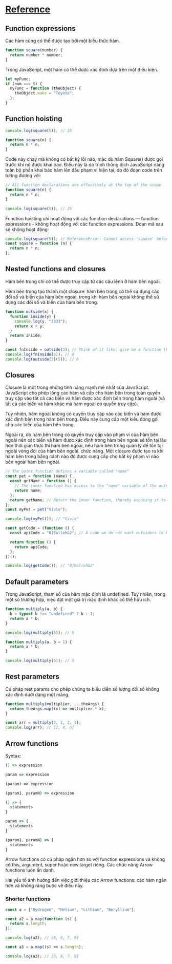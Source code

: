 # [Reference](https://developer.mozilla.org/en-US/docs/Web/JavaScript/Guide/Functions)

## Function expressions

Các hàm cũng có thể được tạo bởi một biểu thức hàm.

```js
function square(number) {
  return number * number;
}
```

Trong JavaScript, một hàm có thể được xác định dựa trên một điều kiện.

```js
let myFunc;
if (num === 0) {
  myFunc = function (theObject) {
    theObject.make = "Toyota";
  };
}
```

## Function hoisting

```js
console.log(square(5)); // 25

function square(n) {
  return n * n;
}
```

Code này chạy mà không có bất kỳ lỗi nào, mặc dù hàm Square() được gọi trước khi nó được khai báo. Điều này là do trình thông dịch JavaScript nâng toàn bộ phần khai báo hàm lên đầu phạm vi hiện tại, do đó đoạn code trên tương đương với:

```js
// All function declarations are effectively at the top of the scope
function square(n) {
  return n * n;
}

console.log(square(5)); // 25
```

Function hoisting chỉ hoạt động với các function declarations — function expressions - không hoạt động với các function expressions. Đoạn mã sau sẽ không hoạt động:

```js
console.log(square(5)); // ReferenceError: Cannot access 'square' before initialization
const square = function (n) {
  return n * n;
};
```

## Nested functions and closures

Hàm bên trong chỉ có thể được truy cập từ các câu lệnh ở hàm bên ngoài.

Hàm bên trong tạo thành một closure: hàm bên trong có thể sử dụng các đối số và biến của hàm bên ngoài, trong khi hàm bên ngoài không thể sử dụng các đối số và biến của hàm bên trong.

```js
function outside(x) {
  function inside(y) {
    console.log(y, "3333");
    return x + y;
  }
  return inside;
}

const fnInside = outside(3); // Think of it like: give me a function that adds 3 to whatever you give it
console.log(fnInside(5)); // 8
console.log(outside(3)(5)); // 8
```

## Closures

Closure là một trong những tính năng mạnh mẽ nhất của JavaScript. JavaScript cho phép lồng các hàm và cấp cho hàm bên trong toàn quyền truy cập vào tất cả các biến và hàm được xác định bên trong hàm ngoài (và tất cả các biến và hàm khác mà hàm ngoài có quyền truy cập).

Tuy nhiên, hàm ngoài không có quyền truy cập vào các biến và hàm được xác định bên trong hàm bên trong. Điều này cung cấp một kiểu đóng gói cho các biến của hàm bên trong.

Ngoài ra, do hàm bên trong có quyền truy cập vào phạm vi của hàm bên ngoài nên các biến và hàm được xác định trong hàm bên ngoài sẽ tồn tại lâu hơn thời gian thực thi hàm bên ngoài, nếu hàm bên trong quản lý để tồn tại ngoài vòng đời của hàm bên ngoài. chức năng. Một closure được tạo ra khi hàm bên trong bằng cách nào đó được cung cấp cho bất kỳ phạm vi nào bên ngoài hàm bên ngoài.

```js
// The outer function defines a variable called "name"
const pet = function (name) {
  const getName = function () {
    // The inner function has access to the "name" variable of the outer function
    return name;
  };
  return getName; // Return the inner function, thereby exposing it to outer scopes
};
const myPet = pet("Vivie");

console.log(myPet()); // "Vivie"
```

```js
const getCode = (function () {
  const apiCode = "0]Eal(eh&2"; // A code we do not want outsiders to be able to modify…

  return function () {
    return apiCode;
  };
})();

console.log(getCode()); // "0]Eal(eh&2"
```

## Default parameters

Trong JavaScript, tham số của hàm mặc định là undefined. Tuy nhiên, trong một số trường hợp, việc đặt một giá trị mặc định khác có thể hữu ích.

```js
function multiply(a, b) {
  b = typeof b !== "undefined" ? b : 1;
  return a * b;
}

console.log(multiply(5)); // 5
```

```js
function multiply(a, b = 1) {
  return a * b;
}

console.log(multiply(5)); // 5
```

## Rest parameters

Cú pháp rest params cho phép chúng ta biểu diễn số lượng đối số không xác định dưới dạng một mảng.

```js
function multiply(multiplier, ...theArgs) {
  return theArgs.map((x) => multiplier * x);
}

const arr = multiply(2, 1, 2, 3);
console.log(arr); // [2, 4, 6]
```

## Arrow functions

Syntax:

```js
() => expression

param => expression

(param) => expression

(param1, paramN) => expression

() => {
  statements
}

param => {
  statements
}

(param1, paramN) => {
  statements
}
```

Arrow functions có cú pháp ngắn hơn so với function expressions và không có this, argument, super hoặc new.target riêng. Các chức năng Arrow functions luôn ẩn danh.

Hai yếu tố ảnh hưởng đến việc giới thiệu các Arrow functions: các hàm ngắn hơn và không ràng buộc về điều này.

### Shorter functions

```js
const a = ["Hydrogen", "Helium", "Lithium", "Beryllium"];

const a2 = a.map(function (s) {
  return s.length;
});

console.log(a2); // [8, 6, 7, 9]

const a3 = a.map((s) => s.length);

console.log(a3); // [8, 6, 7, 9]
```
